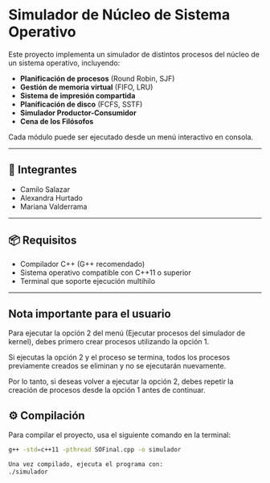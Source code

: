 # Simulador de Núcleo de Sistema Operativo

Este proyecto implementa un simulador de distintos procesos del núcleo de un sistema operativo, incluyendo:

- **Planificación de procesos** (Round Robin, SJF)  
- **Gestión de memoria virtual** (FIFO, LRU)  
- **Sistema de impresión compartida**  
- **Planificación de disco** (FCFS, SSTF)  
- **Simulador Productor-Consumidor**  
- **Cena de los Filósofos**  

Cada módulo puede ser ejecutado desde un menú interactivo en consola.

---

## 👥 Integrantes

- Camilo Salazar  
- Alexandra Hurtado  
- Mariana Valderrama  

---

## 📦 Requisitos

- Compilador C++ (G++ recomendado)
- Sistema operativo compatible con C++11 o superior
- Terminal que soporte ejecución multihilo

---
## Nota importante para el usuario 
Para ejecutar la opción 2 del menú (Ejecutar procesos del simulador de kernel), debes primero crear procesos utilizando la opción 1.

Si ejecutas la opción 2 y el proceso se termina, todos los procesos previamente creados se eliminan y no se ejecutarán nuevamente.

Por lo tanto, si deseas volver a ejecutar la opción 2, debes repetir la creación de procesos desde la opción 1 antes de continuar.

## ⚙️ Compilación

Para compilar el proyecto, usa el siguiente comando en la terminal:

```bash
g++ -std=c++11 -pthread SOFinal.cpp -o simulador

Una vez compilado, ejecuta el programa con:
./simulador

